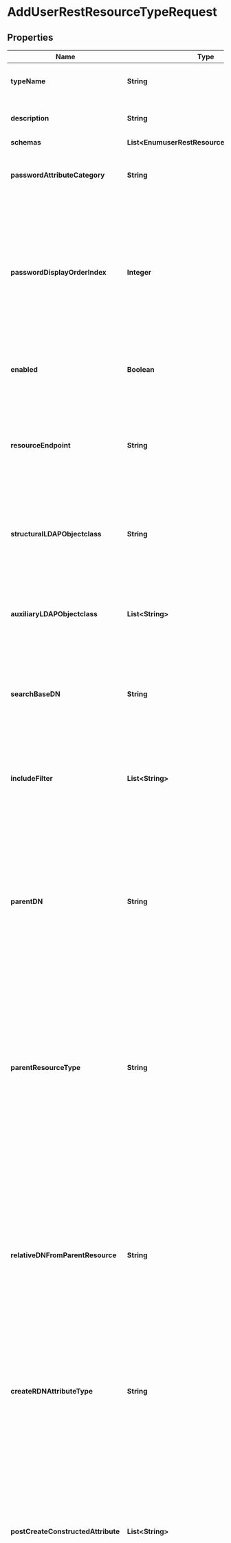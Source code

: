 

# AddUserRestResourceTypeRequest


## Properties

| Name | Type | Description | Notes |
|------------ | ------------- | ------------- | -------------|
|**typeName** | **String** | Name of the new REST Resource Type |  |
|**description** | **String** | A description for this REST Resource Type |  [optional] |
|**schemas** | **List&lt;EnumuserRestResourceTypeSchemaUrn&gt;** |  |  |
|**passwordAttributeCategory** | **String** | Specifies which attribute category the password belongs to. |  [optional] |
|**passwordDisplayOrderIndex** | **Integer** | This property determines the display order for the password within its attribute category. Attributes are ordered within their category based on this index from least to greatest. |  [optional] |
|**enabled** | **Boolean** | Indicates whether the REST Resource Type is enabled. |  |
|**resourceEndpoint** | **String** | The HTTP addressable endpoint of this REST Resource Type relative to a REST API base URL. Do not include a leading &#39;/&#39;. |  |
|**structuralLDAPObjectclass** | **String** | Specifies the LDAP structural object class that should be exposed by this REST Resource Type. |  |
|**auxiliaryLDAPObjectclass** | **List&lt;String&gt;** | Specifies an auxiliary LDAP object class that should be exposed by this REST Resource Type. |  [optional] |
|**searchBaseDN** | **String** | Specifies the base DN of the branch of the LDAP directory where resources of this type are located. |  |
|**includeFilter** | **List&lt;String&gt;** | The set of LDAP filters that define the LDAP entries that should be included in this REST Resource Type. |  [optional] |
|**parentDN** | **String** | Specifies the DN of the parent entry for new resources of this type, when a parent resource is not provided by the app. The parent DN must be at or below the search base of this resource type. |  [optional] |
|**parentResourceType** | **String** | Specifies the name of another resource type which may be a parent of new resources of this type. The search base DN of the parent resource type must be at or above the search base DN of this resource type. |  [optional] |
|**relativeDNFromParentResource** | **String** | Specifies a template for a relative DN from the parent resource which identifies the parent entry for a new resource of this type. If this property is not specified then new resources are created immediately below the parent resource or parent DN. |  [optional] |
|**createRDNAttributeType** | **String** | Specifies the name or OID of the LDAP attribute type to be used as the RDN of new resources. |  [optional] |
|**postCreateConstructedAttribute** | **List&lt;String&gt;** | Specifies an attribute whose values are to be constructed when a new resource is created. The values are only set at creation time. Subsequent modifications to attributes in the constructed attribute value-pattern are not propagated here. |  [optional] |
|**updateConstructedAttribute** | **List&lt;String&gt;** | Specifies an attribute whose values are to be constructed when a resource is updated. The constructed values replace any existing values of the attribute. |  [optional] |
|**displayName** | **String** | A human readable display name for this REST Resource Type. |  [optional] |
|**searchFilterPattern** | **String** | Specifies the LDAP filter that should be used when searching for resources matching provided search text. All attribute types in the filter pattern referencing the search text must have a Delegated Admin Attribute definition. |  [optional] |
|**primaryDisplayAttributeType** | **String** | Specifies the name or OID of the LDAP attribute type which is the primary display attribute. This attribute type must be in the search filter pattern and must have a Delegated Admin Attribute definition. |  [optional] |
|**delegatedAdminSearchSizeLimit** | **Integer** | The maximum number of resources that may be returned from a search request. |  [optional] |
|**delegatedAdminReportSizeLimit** | **Integer** | The maximum number of resources that may be included in a report. |  [optional] |
|**membersColumnName** | **String** | Specifies the name of the group member column that will be displayed in the Delegated Admin UI |  [optional] |
|**nonmembersColumnName** | **String** | Specifies the name of the group nonmember column that will be displayed in the Delegated Admin UI |  [optional] |



